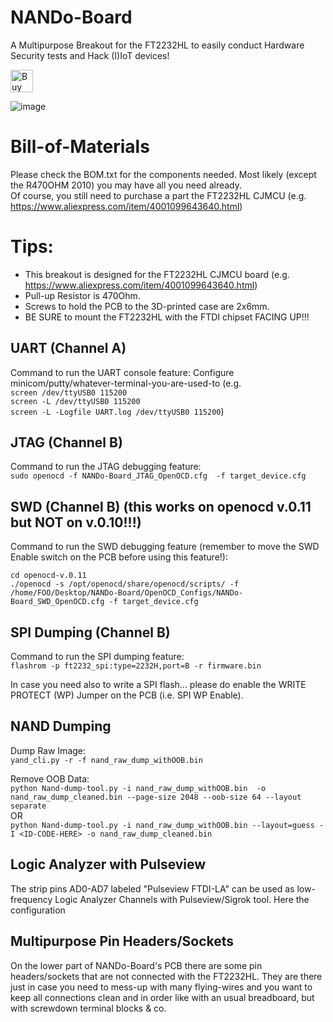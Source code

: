 
# NANDo-Board
A Multipurpose Breakout for the FT2232HL to easily conduct Hardware Security tests and Hack (I)IoT devices! 

<a href='https://ko-fi.com/X7X6L82L' target='_blank'><img height='36' style='border:0px;height:36px;' src='https://az743702.vo.msecnd.net/cdn/kofi4.png?v=0' border='0' alt='Buy Me a Coffee at ko-fi.com' /></a>

![image](https://user-images.githubusercontent.com/26245612/168490116-b03b252d-4717-4295-81d7-af8a828ac3a6.png)

 
# Bill-of-Materials
Please check the BOM.txt for the components needed. Most likely (except the R470OHM 2010) you may have all you need already.<br>
Of course, you still need to purchase a part the FT2232HL CJMCU (e.g. https://www.aliexpress.com/item/4001099643640.html)

# Tips:<br>
- This breakout is designed for the FT2232HL CJMCU board (e.g. https://www.aliexpress.com/item/4001099643640.html)<br>
- Pull-up Resistor is 470Ohm.<br>
- Screws to hold the PCB to the 3D-printed case are 2x6mm.<br>
- BE SURE to mount the FT2232HL with the FTDI chipset FACING UP!!!

## UART (Channel A)
Command to run the UART console feature:
Configure minicom/putty/whatever-terminal-you-are-used-to (e.g.<br> ```screen /dev/ttyUSB0 115200```<br>
```screen -L /dev/ttyUSB0 115200```<br>
```screen -L -Logfile UART.log /dev/ttyUSB0 115200```)

## JTAG (Channel B)
Command to run the JTAG debugging feature:<br>
```sudo openocd -f NANDo-Board_JTAG_OpenOCD.cfg  -f target_device.cfg```

## SWD (Channel B) (this works on openocd v.0.11 but NOT on v.0.10!!!)
Command to run the SWD debugging feature (remember to move the SWD Enable switch on the PCB before using this feature!):

```cd openocd-v.0.11```<br>
```./openocd -s /opt/openocd/share/openocd/scripts/ -f /home/FOO/Desktop/NANDo-Board/OpenOCD_Configs/NANDo-Board_SWD_OpenOCD.cfg -f target_device.cfg```<br>

## SPI Dumping (Channel B)
Command to run the SPI dumping feature:<br>
```flashrom -p ft2232_spi:type=2232H,port=B -r firmware.bin```

In case you need also to write a SPI flash... please do enable the WRITE PROTECT (WP) Jumper on the PCB (i.e. SPI WP Enable).

## NAND Dumping
Dump Raw Image:<br>
```yand_cli.py -r -f nand_raw_dump_withOOB.bin```

Remove OOB Data:<br>
```python Nand-dump-tool.py -i nand_raw_dump_withOOB.bin  -o nand_raw_dump_cleaned.bin --page-size 2048 --oob-size 64 --layout separate```<br>
OR <br>
```python Nand-dump-tool.py -i nand_raw_dump_withOOB.bin --layout=guess -I <ID-CODE-HERE> -o nand_raw_dump_cleaned.bin```<br>

## Logic Analyzer with Pulseview
The strip pins AD0-AD7 labeled "Pulseview FTDI-LA" can be used as low-frequency Logic Analyzer Channels with Pulseview/Sigrok tool.
Here the configuration <ADD IMAGE FROM images DIR>

## Multipurpose Pin Headers/Sockets
On the lower part of NANDo-Board's PCB there are some pin headers/sockets that are not connected with the FT2232HL. They are there just in case you need to mess-up with many flying-wires and you want to keep all connections clean and in order like with an usual breadboard, but with screwdown terminal blocks & co. 
